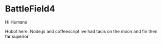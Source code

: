 # BattleField4
 Hi Humans 

 Hubot here, Node.js and coffeescript 
  ive had tacis on the moon and fin then far superior 
